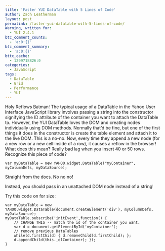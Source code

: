 ```yaml
---
title: 'Faster YUI DataTable with 5 Lines of Code'
author: Zach Leatherman
layout: post
permalink: /faster-yui-datatable-with-5-lines-of-code/
Warning, written for:
  - YUI 2.4.1
btc_comment_counts:
  - 'a:0:{}'
btc_comment_summary:
  - 'a:0:{}'
bttc_cache:
  - 1299718826:0
categories:
  - JavaScript
tags:
  - DataTable
  - Grid
  - Performance
  - YUI
---
```


Holy Reflows Batman! The typical usage of a DataTable in the Yahoo User Interface JavaScript library involves passing a string into the constructor signifying the ID attribute of the container you want to attach the DataTable to. However, the YUI DataTable loves the DOM and creating nodes individually using DOM methods. Normally that’d be fine, but one of the first things it does in the constructor is create the table element and attach it to the live DOM. This is a no-no. Now, every time they append a new node (for a new row or a new cell inside of a row), it causes a reflow in the browser! What does this mean? Really bad lag when you insert 40 or 50 rows. Recognize this piece of code?

    var myDataTable = new YAHOO.widget.DataTable("myContainer", myColumnDefs, myDataSource);


Straight from the docs. No no no!

Instead, you should pass in an unattached DOM node instead of a string!

Try this code on for size:

    var myDataTable = new YAHOO.widget.DataTable(document.createElement('div'), myColumnDefs, myDataSource); 
    myDataTable.subscribe('initEvent',function() {
        // CHANGE THIS -- match the id of the container you want.
        var d = document.getElementById('myContainer');
        // remove previous DataTables
        while(d.firstChild) { d.removeChild(d.firstChild); };
        d.appendChild(this._elContainer); });
    }